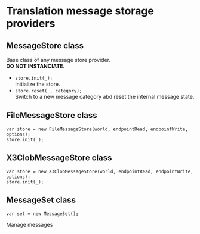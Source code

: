 
# Translation message storage providers

## MessageStore class
  Base class of any message store provider.  
  **DO NOT INSTANCIATE.**  
* `store.init(_);`  
  Initialize the store.  
* `store.reset(_, category);`  
  Switch to a new message category abd reset the internal message state.  
## FileMessageStore class
  ```
  var store = new FileMessageStore(world, endpointRead, endpointWrite, options);
  store.init(_);
  ```
## X3ClobMessageStore class
  ```
  var store = new X3ClobMessageStore(world, endpointRead, endpointWrite, options);
  store.init(_);
  ```
## MessageSet class
  ```
  var set = new MessageSet();
  ```
  Manage messages  
